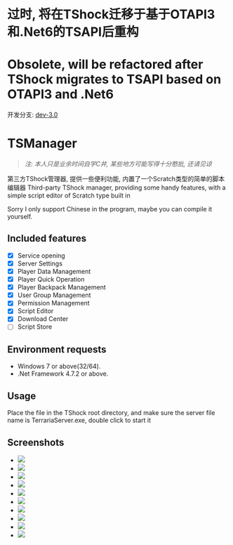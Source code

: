 # 过时, 将在TShock迁移于基于OTAPI3和.Net6的TSAPI后重构
# Obsolete, will be refactored after TShock migrates to TSAPI based on OTAPI3 and .Net6

开发分支: [dev-3.0](https://github.com/Megghy/TSManager/tree/dev-3.0)

# TSManager

> *注: 本人只是业余时间自学C井, 某些地方可能写得十分憨批, 还请见谅*

第三方TShock管理器, 提供一些便利功能, 内置了一个Scratch类型的简单的脚本编辑器
Third-party TShock manager, providing some handy features, with a simple script editor of Scratch type built in

Sorry I only support Chinese in the program, maybe you can compile it yourself.

## Included features

* [x] Service opening
* [x] Server Settings
* [x] Player Data Management
* [x] Player Quick Operation
* [x] Player Backpack Management
* [x] User Group Management
* [x] Permission Management
* [x] Script Editor
* [x] Download Center
* [ ] Script Store

## Environment requests

* Windows 7 or above(32/64).
* .Net Framework 4.7.2 or above.

## Usage

Place the file in the TShock root directory, and make sure the server file name is TerrariaServer.exe, double click to start it

## Screenshots

* ![](https://img.suki.club/2021/06/06/3bb82790fdd58.png)
* ![](https://img.suki.club/2021/06/06/5917af7113d34.png)
* ![](https://img.suki.club/2021/06/06/126b55badeb77.png)
* ![](https://img.suki.club/2021/06/06/3d0d3074ba038.png)
* ![](https://img.suki.club/2021/06/06/f6a549d550fb1.png)
* ![](https://img.suki.club/2021/06/06/a29977ea24424.png)
* ![](https://img.suki.club/2021/06/06/a649c392ae9cf.png)
* ![](https://img.suki.club/2021/06/06/9d5a2a14025be.png)
* ![](https://img.suki.club/2021/06/06/99c4ebf3a64be.png)
* ![](https://img.suki.club/2021/06/06/25061275a316a.png)

